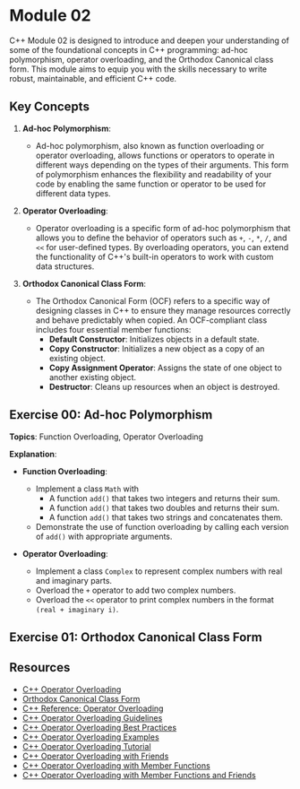# Module 02

C++ Module 02 is designed to introduce and deepen your understanding of some of the foundational concepts in C++ programming: ad-hoc polymorphism, operator overloading, and the Orthodox Canonical class form. This module aims to equip you with the skills necessary to write robust, maintainable, and efficient C++ code.

## Key Concepts

1. **Ad-hoc Polymorphism**:
    - Ad-hoc polymorphism, also known as function overloading or operator overloading, allows functions or operators to operate in different ways depending on the types of their arguments. This form of polymorphism enhances the flexibility and readability of your code by enabling the same function or operator to be used for different data types.

2. **Operator Overloading**:
    - Operator overloading is a specific form of ad-hoc polymorphism that allows you to define the behavior of operators such as `+`, `-`, `*`, `/`, and `<<` for user-defined types. By overloading operators, you can extend the functionality of C++'s built-in operators to work with custom data structures.

3. **Orthodox Canonical Class Form**:
    - The Orthodox Canonical Form (OCF) refers to a specific way of designing classes in C++ to ensure they manage resources correctly and behave predictably when copied. An OCF-compliant class includes four essential member functions:
        - **Default Constructor**: Initializes objects in a default state.
        - **Copy Constructor**: Initializes a new object as a copy of an existing object.
        - **Copy Assignment Operator**: Assigns the state of one object to another existing object.
        - **Destructor**: Cleans up resources when an object is destroyed.

## Exercise 00: Ad-hoc Polymorphism

**Topics**: Function Overloading, Operator Overloading

**Explanation**:

- **Function Overloading**:
    - Implement a class `Math` with
        - A function `add()` that takes two integers and returns their sum.
        - A function `add()` that takes two doubles and returns their sum.
        - A function `add()` that takes two strings and concatenates them.
    - Demonstrate the use of function overloading by calling each version of `add()` with appropriate arguments.

- **Operator Overloading**:
    - Implement a class `Complex` to represent complex numbers with real and imaginary parts.
    - Overload the `+` operator to add two complex numbers.
    - Overload the `<<` operator to print complex numbers in the format `(real + imaginary i)`.

## Exercise 01: Orthodox Canonical Class Form


## Resources

- [C++ Operator Overloading](https://www.geeksforgeeks.org/operator-overloading-c/)
- [Orthodox Canonical Class Form](https://en.wikibooks.org/wiki/More_C%2B%2B_Idioms/Orthodox_Canonical_Class_Form)
- [C++ Reference: Operator Overloading](https://en.cppreference.com/w/cpp/language/operators)
- [C++ Operator Overloading Guidelines](https://www.learncpp.com/cpp-tutorial/9-14-guidelines-for-operator-overloading/)
- [C++ Operator Overloading Best Practices](https://www.fluentcpp.com/2018/12/28/overload-operators-the-right-way/)
- [C++ Operator Overloading Examples](https://www.programiz.com/cpp-programming/operator-overloading)
- [C++ Operator Overloading Tutorial](https://www.tutorialspoint.com/cplusplus/cpp_overloading.htm)
- [C++ Operator Overloading with Friends](https://www.learncpp.com/cpp-tutorial/9-14a-overloading-the-assignment-operator/)
- [C++ Operator Overloading with Member Functions](https://www.learncpp.com/cpp-tutorial/9-14b-overloading-the-assignment-operator-with-member-function/)
- [C++ Operator Overloading with Member Functions and Friends](https://www.learncpp.com/cpp-tutorial/9-14c-overloading-the-assignment-operator-with-member-function-and-friend/)
